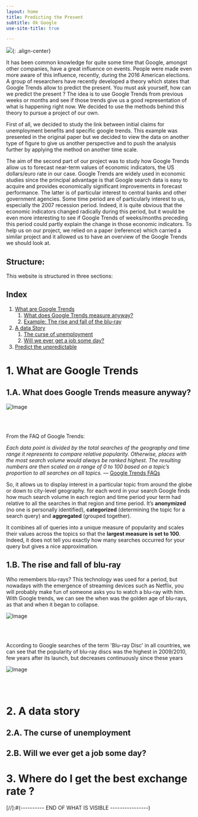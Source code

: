 ```yaml
---
layout: home
title: Predicting the Present 
subtitle: Ok Google
use-site-title: true

---
```


![](../img/fabrizio-verrecchia-Ai7sV3SSMIQ-unsplash.jpg){: .align-center}

It has been common knowledge for quite some time that Google, amongst other companies, have a great influence on events. People were made even more aware of this influence, recently, during the 2016 American elections. 
A group of researchers have recently developed a theory which states that Google Trends allow to predict the present. You must ask yourself, how can we predict the present ? The idea is to use Google Trends from previous weeks or months and see if those trends give us a good representation of what is happening right now. 
We decided to use the methods behind this theory to pursue a project of our own. 

First of all, we decided to study the link between initial claims for unemployment benefits and specific google trends. This example was presented in the original paper but we decided to view the data on another type of figure to give us another perspective and to push the analysis further by applying the method on another time scale.   

The  aim  of  the second part of our project was to study how Google Trends allow us to forecast near-term values of economic indicators, the US dollars/euro rate in our case. Google Trends are widely used in economic studies since the principal  advantage  is  that  Google search  data  is  easy  to  acquire  and  provides  economically significant  improvements  in  forecast  performance. The latter is of  particular  interest  to  central  banks  and  other  government agencies.
Some time period are of particularly interest to us, especially the 2007 recession period. Indeed, it is quite obvious that the economic indicators changed radically during this period, but it would be even more interesting to see if Google Trends of weeks/months preceding this period could partly explain the change in those economic indicators. 
To help us on our project, we relied on a paper (reference) which carried a similar project and it allowed us to have an overview of the Google Trends we should look at. 

## Structure:

This website is structured in three sections:

## Index
1. [What are Google Trends](#trends)
    1. [What does Google Trends measure anyway?](#meaning)
    2. [Example: The rise and fall of the blu-ray](#bluray)
2. [A data Story](#story)
    1. [The curse of unemployment](#unemployment)
    2. [Will we ever get a job some day?](#job)
3. [Predict the unpredictable](#predict) 



<a name="trends"></a> 
# 1. What are Google Trends

<a name="meaning"></a> 
## 1.A. What does Google Trends measure anyway?

![Image](../img/Trends.jpg)

<br>
<br>

From the FAQ of Google Trends: 

*Each data point is divided by the total searches of the geography and time range it represents to compare relative popularity. Otherwise, places with the most search volume would always be ranked highest.
The resulting numbers are then scaled on a range of 0 to 100 based on a topic’s proportion to all searches on all topics.* — [Google Trends FAQs](https://support.google.com/trends/answer/4365533?hl=en)

So, it allows us to display interest in a particular topic from around the globe or down to city-level geography. for each word in your search Google finds how much search volume in each region and time period your term had relative to all the searches in that region and time period. It’s **anonymized** (no one is personally identified), **categorized** (determining the topic for a search query) and **aggregated** (grouped together). 

It combines all of queries into a unique measure of popularity and scales their values across the topics so that the **largest measure is set to 100**. Indeed, it does not tell you exactly how many searches occurred for your query but gives a nice approximation.

<a name="bluray"></a> 
## 1.B. The rise and fall of blu-ray

Who remembers blu-rays? This technology was used for a period, but nowadays with the emergence of streaming devices such as Netflix, you will probably make fun of someone asks you to watch a blu-ray with him. With Google trends, we can see the when was the golden age of blu-rays, as that and when it began to collapse. 

![Image](../img/Bluray.jpg)

<br>
<br>

According to Google searches of the term 'Blu-ray Disc' in all countries, we can see that the popularity of blu-ray discs was the highest in 2009/2010, few years after its launch, but decreases continuously since these years 

![Image](../img/Bluray-netflix.jpg)

<br>
<br>

<a name="story"></a> 
# 2. A data story

<a name="curse"></a> 
## 2.A. The curse of unemployment

<a name="job"></a> 
## 2.B. Will we ever get a job some day?



<a name="predict"></a> 
# 3. Where do I get the best exchange rate ?



[//]:#(---------- END OF WHAT IS VISIBLE ----------------)
